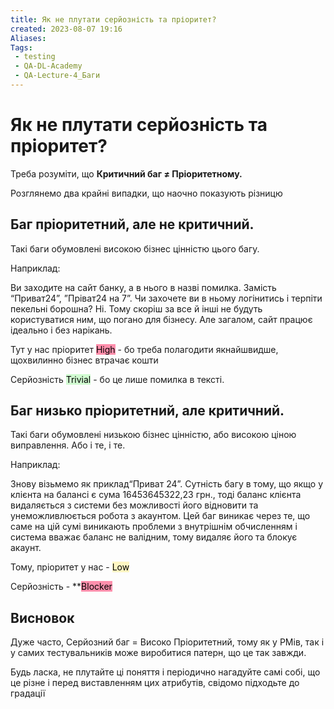 ```yaml
---
title: Як не плутати серйозність та пріоритет?
created: 2023-08-07 19:16
Aliases:
Tags: 
 - testing
 - QA-DL-Academy
 - QA-Lecture-4_Баги
---
```

# Як не плутати серйозність та пріоритет?

Треба розуміти, що **Критичний баг ≠ Пріоритетному.**

Розглянемо два крайні випадки, що наочно показують різницю 
## Баг пріоритетний, але не критичний. 

Такі баги обумовлені високою бізнес цінністю цього багу. 

Наприклад:

Ви заходите на сайт банку, а в нього в назві помилка. Замість “Приват24”, ”Пріват24 на 7”. Чи захочете ви в ньому логінитись і терпіти пекельні борошна? Ні. Тому скоріш за все й інші не будуть користуватися ним, що погано для бізнесу. Але загалом, сайт працює ідеально і без нарікань.

Тут у нас пріоритет <mark style="background: #FF5582A6;">High</mark> - бо треба полагодити якнайшвидше, щохвилинно бізнес втрачає кошти

Серйозність <mark style="background: #BBFABBA6;">Trivial</mark> - бо це лише помилка в тексті.

## Баг низько пріоритетний, але критичний. 

Такі баги обумовлені низькою бізнес цінністю, або високою ціною виправлення. Або і те, і те.

Наприклад:

Знову візьмемо як приклад“Приват 24”. Сутність багу в тому, що якщо у клієнта на балансі є сума 16453645322,23 грн., тоді баланс клієнта видаляється з системи без можливості його відновити та унеможливлюється робота з акаунтом. Цей баг виникає через те, що саме на цій сумі виникають проблеми з внутрішнім обчисленням і система вважає баланс не валідним, тому видаляє його та блокує акаунт.

Тому, пріоритет у нас - <mark style="background: #FFF3A3A6;">Low</mark>

Серйозність - **<mark style="background: #FF5582A6;">Blocker</mark>

## Висновок

Дуже часто, Серйозний баг = Високо Пріоритетний, тому як у РМів, так і у самих тестувальників може виробитися патерн, що це так завжди. 

Будь ласка, не плутайте ці поняття і періодично нагадуйте самі собі, що це різне і перед виставленням цих атрибутів, свідомо підходьте до градації
